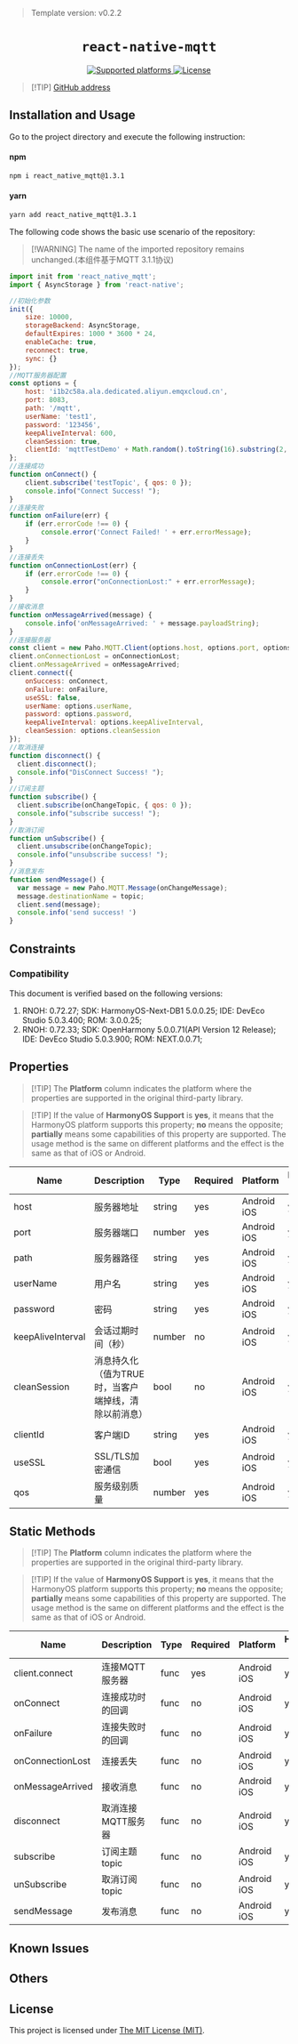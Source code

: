 > Template version: v0.2.2

<p align="center">
  <h1 align="center"> <code>react-native-mqtt</code> </h1>
</p>
<p align="center">
    <a href="https://github.com/Introvertuous/react-native-mqtt">
        <img src="https://img.shields.io/badge/platforms-android%20|%20ios%20|%20harmony%20-lightgrey.svg" alt="Supported platforms" />
    </a>
    <a href="https://github.com/Introvertuous/react-native-mqtt/blob/master/LICENSE">
        <img src="https://img.shields.io/badge/license-MIT-green.svg" alt="License" />
    </a>
</p>


> [!TIP] [GitHub address](https://github.com/Introvertuous/react-native-mqtt)

## Installation and Usage

Go to the project directory and execute the following instruction:

<!-- tabs:start -->

#### **npm**

```bash
npm i react_native_mqtt@1.3.1
```

#### **yarn**

```bash
yarn add react_native_mqtt@1.3.1
```

<!-- tabs:end -->

The following code shows the basic use scenario of the repository:

> [!WARNING] The name of the imported repository remains unchanged.(本组件基于MQTT 3.1.1协议)

```js
import init from 'react_native_mqtt';
import { AsyncStorage } from 'react-native';

//初始化参数
init({
    size: 10000,
    storageBackend: AsyncStorage,
    defaultExpires: 1000 * 3600 * 24,
    enableCache: true,
    reconnect: true,
    sync: {}
});
//MQTT服务器配置
const options = {
    host: 'i1b2c58a.ala.dedicated.aliyun.emqxcloud.cn',
    port: 8083,
    path: '/mqtt',
    userName: 'test1',
    password: '123456',
    keepAliveInterval: 600,
    cleanSession: true,
    clientId: 'mqttTestDemo' + Math.random().toString(16).substring(2, 8)
};
//连接成功
function onConnect() {
    client.subscribe('testTopic', { qos: 0 });
    console.info("Connect Success! ");
}
//连接失败
function onFailure(err) {
    if (err.errorCode !== 0) {
        console.error('Connect Failed! ' + err.errorMessage);
    }
}
//连接丢失
function onConnectionLost(err) {
    if (err.errorCode !== 0) {
        console.error("onConnectionLost:" + err.errorMessage);
    }
}
//接收消息
function onMessageArrived(message) {
    console.info('onMessageArrived: ' + message.payloadString);
}
//连接服务器
const client = new Paho.MQTT.Client(options.host, options.port, options.path, options.clientId);
client.onConnectionLost = onConnectionLost;
client.onMessageArrived = onMessageArrived;
client.connect({
    onSuccess: onConnect,
    onFailure: onFailure,
    useSSL: false,
    userName: options.userName,
    password: options.password,
    keepAliveInterval: options.keepAliveInterval,
    cleanSession: options.cleanSession
});
//取消连接
function disconnect() {
  client.disconnect();
  console.info("DisConnect Success! ");
}
//订阅主题
function subscribe() {
  client.subscribe(onChangeTopic, { qos: 0 });
  console.info("subscribe success! ");
}
//取消订阅
function unSubscribe() {
  client.unsubscribe(onChangeTopic);
  console.info("unsubscribe success! ");
}
//消息发布
function sendMessage() {
  var message = new Paho.MQTT.Message(onChangeMessage);
  message.destinationName = topic;
  client.send(message);
  console.info('send success! ')
}
```

## Constraints

### Compatibility

This document is verified based on the following versions:

1. RNOH: 0.72.27; SDK: HarmonyOS-Next-DB1 5.0.0.25; IDE: DevEco Studio 5.0.3.400; ROM: 3.0.0.25;
2. RNOH: 0.72.33; SDK: OpenHarmony 5.0.0.71(API Version 12 Release); IDE: DevEco Studio 5.0.3.900; ROM: NEXT.0.0.71;

## Properties

> [!TIP] The **Platform** column indicates the platform where the properties are supported in the original third-party library.

> [!TIP] If the value of **HarmonyOS Support** is **yes**, it means that the HarmonyOS platform supports this property; **no** means the opposite; **partially** means some capabilities of this property are supported. The usage method is the same on different platforms and the effect is the same as that of iOS or Android.

| Name              | Description                                          | Type   | Required | Platform    | HarmonyOS Support |
| ----------------- | ---------------------------------------------------- | ------ | -------- |-------------| ----------------- |
| host              | 服务器地址                                           | string | yes      | Android iOS | yes               |
| port              | 服务器端口                                           | number | yes      | Android iOS | yes               |
| path              | 服务器路径                                           | string | yes      | Android iOS | yes               |
| userName          | 用户名                                               | string | yes      | Android iOS | yes               |
| password          | 密码                                                 | string | yes      | Android iOS | yes               |
| keepAliveInterval | 会话过期时间（秒）                                   | number | no       | Android iOS | yes               |
| cleanSession      | 消息持久化（值为TRUE时，当客户端掉线，清除以前消息） | bool   | no       | Android iOS | yes               |
| clientId          | 客户端ID                                             | string | yes      | Android iOS | yes               |
| useSSL            | SSL/TLS加密通信                                      | bool   | yes      | Android iOS | yes               |
| qos               | 服务级别质量                                         | number | yes      | Android iOS | yes               |

## Static Methods

> [!TIP] The **Platform** column indicates the platform where the properties are supported in the original third-party library.

> [!TIP] If the value of **HarmonyOS Support** is **yes**, it means that the HarmonyOS platform supports this property; **no** means the opposite; **partially** means some capabilities of this property are supported. The usage method is the same on different platforms and the effect is the same as that of iOS or Android.

| Name             | Description        | Type | Required | Platform    | HarmonyOS Support |
| ---------------- | ------------------ | ---- | -------- |-------------| ----------------- |
| client.connect   | 连接MQTT服务器     | func | yes      | Android iOS | yes               |
| onConnect        | 连接成功时的回调   | func | no       | Android iOS | yes               |
| onFailure        | 连接失败时的回调   | func | no       | Android iOS | yes               |
| onConnectionLost | 连接丢失           | func | no       | Android iOS | yes               |
| onMessageArrived | 接收消息           | func | no       | Android iOS | yes               |
| disconnect       | 取消连接MQTT服务器 | func | no       | Android iOS | yes               |
| subscribe        | 订阅主题topic      | func | no       | Android iOS | yes               |
| unSubscribe      | 取消订阅topic      | func | no       | Android iOS | yes               |
| sendMessage      | 发布消息           | func | no       | Android iOS | yes               |

## Known Issues

## Others

## License

This project is licensed under [The MIT License (MIT)](https://github.com/Introvertuous/react-native-mqtt/blob/master/LICENSE).
